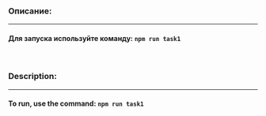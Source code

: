 ### Описание:
<hr>

#### Для запуска используйте команду: `npm run task1`

<br>

### Description:
<hr>

#### To run, use the command: `npm run task1`
